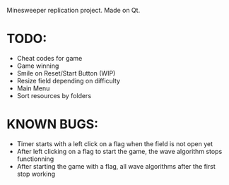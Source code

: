 Minesweeper replication project. Made on Qt.

# TODO:

- Cheat codes for game 
- Game winning
- Smile on Reset/Start Button (WIP)
- Resize field depending on difficulty
- Main Menu
- Sort resources by folders

# KNOWN BUGS:

- Timer starts with a left click on a flag when the field is not open yet
- After left clicking on a flag to start the game, the wave algorithm stops functionning 
- After starting the game with a flag, all wave algorithms after the first stop working
